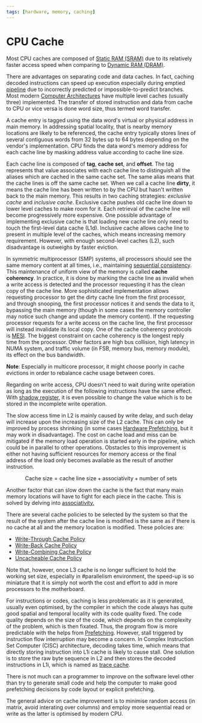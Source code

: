 ```yaml
---
tags: [hardware, memory, caching]
---
```


# CPU Cache

Most CPU caches are composed of [Static RAM (SRAM)](202403181035.md) due to its
relatively faster access speed when comparing to [Dynamic RAM (DRAM)](202403142052.md).

There are advantages on separating code and data caches. In fact, caching
decoded instructions can speed up execution especially during emptied
[pipeline](202403292159.md) due to incorrectly predicted or
impossible-to-predict branches. Most modern [Computer Architectures](202403151651.md)
have multiple level caches (usually three) implemented. The transfer of stored
instruction and data from cache to CPU or vice versa is done word size, thus
termed word transfer.

A cache entry is tagged using the data word's virtual or physical address in
main memory. In addressing spatial locality, that is nearby memory locations are
likely to be referenced, the cache entry typically stores lines of several
contiguous words from 32 bytes up to 64 bytes depending on the vendor's
implementation. CPU finds the data word's memory address for each cache line by
masking address value according to cache line size.

Each cache line is composed of **tag**, **cache set**, and **offset**. The tag
represents that value associates with each cache line to distinguish all the
aliases which are cached in the same cache set. The same alias means that the
cache lines is off the same cache set. When we call a cache line **dirty**, it
means the cache line has been written to by the CPU but hasn't written back to
the main memory. This results in two caching strategies: *exclusive cache* and
*inclusive cache*. Exclusive cache pushes old cache line down to lower level
caches to make room for it. Each retrieval of the cache line will become
progressively more expensive. One possible advantage of implementing exclusive
cache is that loading new cache line only need to touch the first-level data
cache (L1d). Inclusive cache allows cache line to present in multiple level of
the caches, which means increasing memory requirement. However, with enough
second-level caches (L2), such disadvantage is outweighs by faster eviction.

In symmetric multiprocessor (SMP) systems, all processors should see the same
memory content at all times, i.e., maintaining [sequential consistency](202403301110.md).
This maintenance of uniform view of the memory is called **cache coherency**. In
practice, it is done by marking the cache line as invalid when a write access is
detected and the processor requesting it has the clean copy of the cache line.
More sophisticated implementation allows requesting processor to get the dirty
cache line from the first processor, and through snooping, the first processor
notices it and sends the data to it, bypassing the main memory (though in some
cases the memory controller may notice such change and update the memory
content). If the requesting processor requests for a write access on the cache
line, the first processor will instead invalidate its local copy. One of the
cache coherency protocols is [MESI](202403271116.md). The biggest constraint on
cache coherency is the longest reply time from the processor. Other factors are
high bus collision, high latency in NUMA system, and traffic volume (in FSB,
memory bus, memory module), its effect on the bus bandwidth.

**Note**: Especially in multicore processor, it might choose poorly in cache
evictions in order to rebalance cache usage between cores.

Regarding on write access, CPU doesn't need to wait during write operation as
long as the execution of the following instructions have the same effect. With
[shadow register](202403191113.md), it is even possible to change the value
which is to be stored in the incomplete write operation.

The slow access time in L2 is mainly caused by write delay, and such delay will
increase upon the increasing size of the L2 cache. This can only be improved by
process shrinking (in some cases [Hardware Prefetching](202403210909.md), but it
may work in disadvantage). The cost on cache load and miss can be mitigated if
the memory load operation is started early in the pipeline, which could be in
parallel to other operations. Obstacles to this improvement is either not having
sufficient resources for memory access or the final address of the load only
becomes available as the result of another instruction.

$$
\text{Cache size} = \text{cache line size} + \text{associativity} + \text{number 
of sets}
$$

Another factor that can slow down the cache is the fact that many main memory
locations will have to fight for each piece in the cache. This is solved by
delving into [associativity.](202403202309.md)

There are several cache policies to be selected by the system so that the result
of the system after the cache line is modified is the same as if there is no
cache at all and the memory location is modified. These policies are:
- [Write-Through Cache Policy](202403271102.md)
- [Write-Back Cache Policy](202403271105.md)
- [Write-Combining Cache Policy](202403271107.md)
- [Uncacheable Cache Policy](202403271111.md)

Note that, however, once L3 cache is no longer sufficient to hold the working
set size, especially in #parallelism environment, the speed-up is so miniature
that it is simply not worth the cost and effort to add in more processors to the
motherboard.

For instructions or codes, caching is less problematic as it is generated,
usually even optimised, by the compiler in which the code always has quite good
spatial and temporal locality with its code quality fixed. The code quality
depends on the size of the code, which depends on the complexity of the problem,
which is then fixated. Thus, the program flow is more predictable with the helps
from [Prefetching](202403210909.md). However, stall triggered by instruction
flow interruption may become a concern. In Complex Instruction Set Computer
(CISC) architecture, decoding takes time, which means that directly storing
instruction into L1i cache is likely to cause stall. One solution is to store
the raw byte sequence in L2 and then stores the decoded instructions in L1i,
which is named as [trace cache](202403292155.md).

There is not much can a programmer to improve on the software level other than
try to generate small code and help the computer to make good prefetching
decisions by code layout or explicit prefetching.

The general advice on cache improvement is to minimise random access (in matrix,
avoid interating over columns) and employ more sequential read or write as the
latter is optimised by modern CPU.
